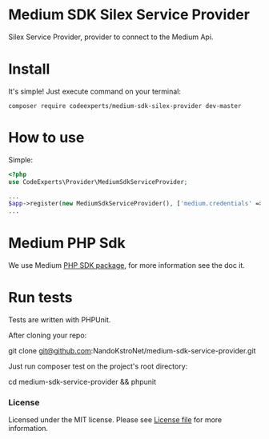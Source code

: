 # Medium SDK Silex Service Provider
Silex Service Provider, provider to connect to the Medium Api.

# Install
It's simple! Just execute command on your terminal:

```
composer require codeexperts/medium-sdk-silex-provider dev-master
```

# How to use

Simple:
```php
<?php
use CodeExperts\Provider\MediumSdkServiceProvider;

...
$app->register(new MediumSdkServiceProvider(), ['medium.credentials' => 'You Credentials']);
...
```

# Medium PHP Sdk
We use Medium [PHP SDK package](https://github.com/jonathantorres/medium-sdk-php), for more information see the doc it.

# Run tests

Tests are written with PHPUnit.

After cloning your repo:

git clone git@github.com:NandoKstroNet/medium-sdk-service-provider.git

Just run composer test on the project's root directory:

cd medium-sdk-service-provider && phpunit

### License
Licensed under the MIT license. Please see [License file](LICENSE.md) for more information.